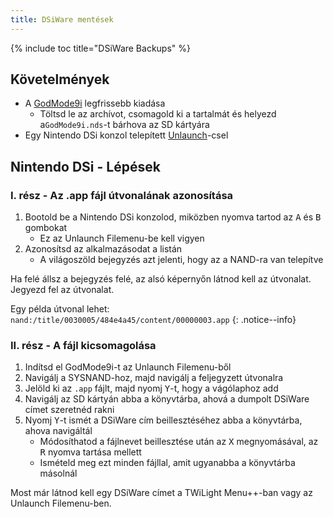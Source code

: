 ```yaml
---
title: DSiWare mentések
---
```


{% include toc title="DSiWare Backups" %}

## Követelmények
- A [GodMode9i](https://github.com/RocketRobz/godmode9i/releases) legfrissebb kiadása
   - Töltsd le az archívot, csomagold ki a tartalmát és helyezd a`GodMode9i.nds`-t bárhova az SD kártyára
- Egy Nintendo DSi konzol telepített [Unlaunch](/unlaunch)-csel

## Nintendo DSi - Lépések

### I. rész - Az .app fájl útvonalának azonosítása
1. Bootold be a Nintendo DSi konzolod, miközben nyomva tartod az <kbd class="face">A</kbd> és <kbd class="face">B</kbd> gombokat
   - Ez az Unlaunch Filemenu-be kell vigyen
1. Azonosítsd az alkalmazásodat a listán
   - A világoszöld bejegyzés azt jelenti, hogy az a NAND-ra van telepítve

Ha felé állsz a bejegyzés felé, az alsó képernyőn látnod kell az útvonalat. Jegyezd fel az útvonalat.

Egy példa útvonal lehet: `nand:/title/0030005/484e4a45/content/00000003.app`
{: .notice--info}

### II. rész - A fájl kicsomagolása
1. Indítsd el GodMode9i-t az Unlaunch Filemenu-ből
1. Navigálj a SYSNAND-hoz, majd navigálj a feljegyzett útvonalra
1. Jelöld ki az `.app` fájlt, majd nyomj <kbd class="face">Y</kbd>-t, hogy a vágólaphoz add
1. Navigálj az SD kártyán abba a könyvtárba, ahová a dumpolt DSiWare címet szeretnéd rakni
1. Nyomj <kbd class="face">Y</kbd>-t ismét a DSiWare cím beillesztéséhez abba a könyvtárba, ahova navigáltál
   - Módosíthatod a fájlnevet beillesztése után az <kbd class="face">X</kbd> megnyomásával, az <kbd class="R">R</kbd> nyomva tartása mellett
   - Ismételd meg ezt minden fájllal, amit ugyanabba a könyvtárba másolnál

Most már látnod kell egy DSiWare címet a TWiLight Menu++-ban vagy az Unlaunch Filemenu-ben.
